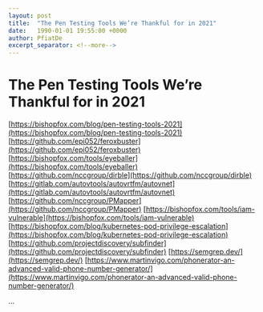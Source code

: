 ```yaml
---
layout: post
title:  "The Pen Testing Tools We’re Thankful for in 2021"
date:   1990-01-01 19:55:00 +0000
author: PfiatDe
excerpt_separator: <!--more-->
---
```


# The Pen Testing Tools We’re Thankful for in 2021
[https://bishopfox.com/blog/pen-testing-tools-2021](https://bishopfox.com/blog/pen-testing-tools-2021)
[https://github.com/epi052/feroxbuster](https://github.com/epi052/feroxbuster)
[https://bishopfox.com/tools/eyeballer](https://bishopfox.com/tools/eyeballer)
[https://github.com/nccgroup/dirble](https://github.com/nccgroup/dirble)
[https://gitlab.com/autovtools/autovrtfm/autovnet](https://gitlab.com/autovtools/autovrtfm/autovnet)
[https://github.com/nccgroup/PMapper](https://github.com/nccgroup/PMapper)
[https://bishopfox.com/tools/iam-vulnerable](https://bishopfox.com/tools/iam-vulnerable)
[https://bishopfox.com/blog/kubernetes-pod-privilege-escalation](https://bishopfox.com/blog/kubernetes-pod-privilege-escalation)
[https://github.com/projectdiscovery/subfinder](https://github.com/projectdiscovery/subfinder)
[https://semgrep.dev/](https://semgrep.dev/)
[https://www.martinvigo.com/phonerator-an-advanced-valid-phone-number-generator/](https://www.martinvigo.com/phonerator-an-advanced-valid-phone-number-generator/)

...
<!--more-->

